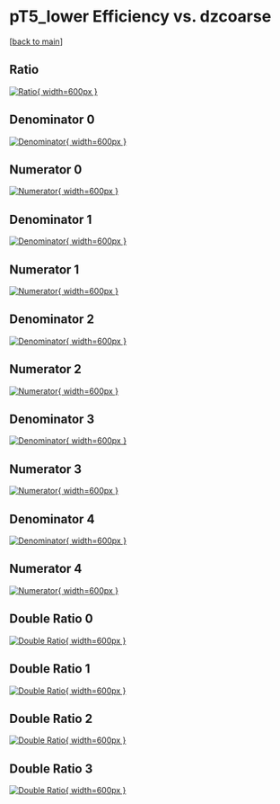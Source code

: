 # pT5_lower Efficiency vs. dzcoarse

[[back to main](./)]



## Ratio

[![Ratio](../mtv/var/pT5_lower_vtr_211_-1_eff_dzcoarse.png){ width=600px }](../mtv/var/pT5_lower_vtr_211_-1_eff_dzcoarse.pdf)

## Denominator 0

[![Denominator](../mtv/den/pT5_lower_vtr_211_-1_eff_dzcoarse_den0.png){ width=600px }](../mtv/den/pT5_lower_vtr_211_-1_eff_dzcoarse_den0.pdf)

## Numerator 0

[![Numerator](../mtv/num/pT5_lower_vtr_211_-1_eff_dzcoarse_num0.png){ width=600px }](../mtv/num/pT5_lower_vtr_211_-1_eff_dzcoarse_num0.pdf)

## Denominator 1

[![Denominator](../mtv/den/pT5_lower_vtr_211_-1_eff_dzcoarse_den1.png){ width=600px }](../mtv/den/pT5_lower_vtr_211_-1_eff_dzcoarse_den1.pdf)

## Numerator 1

[![Numerator](../mtv/num/pT5_lower_vtr_211_-1_eff_dzcoarse_num1.png){ width=600px }](../mtv/num/pT5_lower_vtr_211_-1_eff_dzcoarse_num1.pdf)

## Denominator 2

[![Denominator](../mtv/den/pT5_lower_vtr_211_-1_eff_dzcoarse_den2.png){ width=600px }](../mtv/den/pT5_lower_vtr_211_-1_eff_dzcoarse_den2.pdf)

## Numerator 2

[![Numerator](../mtv/num/pT5_lower_vtr_211_-1_eff_dzcoarse_num2.png){ width=600px }](../mtv/num/pT5_lower_vtr_211_-1_eff_dzcoarse_num2.pdf)

## Denominator 3

[![Denominator](../mtv/den/pT5_lower_vtr_211_-1_eff_dzcoarse_den3.png){ width=600px }](../mtv/den/pT5_lower_vtr_211_-1_eff_dzcoarse_den3.pdf)

## Numerator 3

[![Numerator](../mtv/num/pT5_lower_vtr_211_-1_eff_dzcoarse_num3.png){ width=600px }](../mtv/num/pT5_lower_vtr_211_-1_eff_dzcoarse_num3.pdf)

## Denominator 4

[![Denominator](../mtv/den/pT5_lower_vtr_211_-1_eff_dzcoarse_den4.png){ width=600px }](../mtv/den/pT5_lower_vtr_211_-1_eff_dzcoarse_den4.pdf)

## Numerator 4

[![Numerator](../mtv/num/pT5_lower_vtr_211_-1_eff_dzcoarse_num4.png){ width=600px }](../mtv/num/pT5_lower_vtr_211_-1_eff_dzcoarse_num4.pdf)

## Double Ratio 0

[![Double Ratio](../mtv/ratio/pT5_lower_vtr_211_-1_eff_dzcoarse_ratio0.png){ width=600px }](../mtv/ratio/pT5_lower_vtr_211_-1_eff_dzcoarse_ratio0.pdf)

## Double Ratio 1

[![Double Ratio](../mtv/ratio/pT5_lower_vtr_211_-1_eff_dzcoarse_ratio1.png){ width=600px }](../mtv/ratio/pT5_lower_vtr_211_-1_eff_dzcoarse_ratio1.pdf)

## Double Ratio 2

[![Double Ratio](../mtv/ratio/pT5_lower_vtr_211_-1_eff_dzcoarse_ratio2.png){ width=600px }](../mtv/ratio/pT5_lower_vtr_211_-1_eff_dzcoarse_ratio2.pdf)

## Double Ratio 3

[![Double Ratio](../mtv/ratio/pT5_lower_vtr_211_-1_eff_dzcoarse_ratio3.png){ width=600px }](../mtv/ratio/pT5_lower_vtr_211_-1_eff_dzcoarse_ratio3.pdf)

